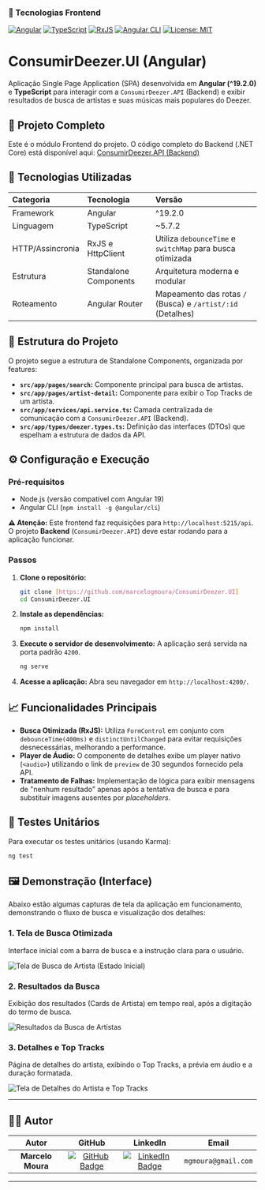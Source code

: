### 🚀 Tecnologias Frontend

[![Angular](https://img.shields.io/badge/Angular-DD0031?style=for-the-badge&logo=angular&logoColor=white)](https://angular.dev/)
[![TypeScript](https://img.shields.io/badge/TypeScript-3178C6?style=for-the-badge&logo=typescript&logoColor=white)](https://www.typescriptlang.org/)
[![RxJS](https://img.shields.io/badge/RxJS-B7178C?style=for-the-badge&logo=reactivex&logoColor=white)](https://rxjs.dev/)
[![Angular CLI](https://img.shields.io/badge/Angular_CLI-DD0031?style=for-the-badge&logo=angular&logoColor=white)](https://angular.dev/tools/cli)
[![License: MIT](https://img.shields.io/badge/License-MIT-yellow.svg)](https://opensource.org/licenses/MIT)

# ConsumirDeezer.UI (Angular)

Aplicação Single Page Application (SPA) desenvolvida em **Angular (^19.2.0)** e **TypeScript** para interagir com a `ConsumirDeezer.API` (Backend) e exibir resultados de busca de artistas e suas músicas mais populares do Deezer.

## 🔗 Projeto Completo

Este é o módulo Frontend do projeto. O código completo do Backend (.NET Core) está disponível aqui:
[ConsumirDeezer.API (Backend)](https://github.com/marcelogmoura/ConsumirDeezer.API)

## 🚀 Tecnologias Utilizadas

| Categoria | Tecnologia | Versão |
| :--- | :--- | :--- |
| Framework | Angular | ^19.2.0 |
| Linguagem | TypeScript | ~5.7.2 |
| HTTP/Assincronia | RxJS e HttpClient | Utiliza `debounceTime` e `switchMap` para busca otimizada |
| Estrutura | Standalone Components | Arquitetura moderna e modular |
| Roteamento | Angular Router | Mapeamento das rotas `/` (Busca) e `/artist/:id` (Detalhes) |

## 📁 Estrutura do Projeto

O projeto segue a estrutura de Standalone Components, organizada por features:

* **`src/app/pages/search`:** Componente principal para busca de artistas.
* **`src/app/pages/artist-detail`:** Componente para exibir o Top Tracks de um artista.
* **`src/app/services/api.service.ts`:** Camada centralizada de comunicação com a `ConsumirDeezer.API` (Backend).
* **`src/app/types/deezer.types.ts`:** Definição das interfaces (DTOs) que espelham a estrutura de dados da API.

## ⚙️ Configuração e Execução

### Pré-requisitos

* Node.js (versão compatível com Angular 19)
* Angular CLI (`npm install -g @angular/cli`)

**⚠️ Atenção:** Este frontend faz requisições para `http://localhost:5215/api`. O projeto **Backend** (`ConsumirDeezer.API`) deve estar rodando para a aplicação funcionar.

### Passos

1.  **Clone o repositório:**
    ```bash
    git clone [https://github.com/marcelogmoura/ConsumirDeezer.UI]
    cd ConsumirDeezer.UI
    ```

2.  **Instale as dependências:**
    ```bash
    npm install
    ```

3.  **Execute o servidor de desenvolvimento:**
    A aplicação será servida na porta padrão `4200`.
    ```bash
    ng serve
    ```

4.  **Acesse a aplicação:**
    Abra seu navegador em `http://localhost:4200/`.

## 📈 Funcionalidades Principais

* **Busca Otimizada (RxJS):** Utiliza `FormControl` em conjunto com `debounceTime(400ms)` e `distinctUntilChanged` para evitar requisições desnecessárias, melhorando a performance.
* **Player de Áudio:** O componente de detalhes exibe um player nativo (`<audio>`) utilizando o link de `preview` de 30 segundos fornecido pela API.
* **Tratamento de Falhas:** Implementação de lógica para exibir mensagens de "nenhum resultado" apenas após a tentativa de busca e para substituir imagens ausentes por *placeholders*.

## 🧪 Testes Unitários

Para executar os testes unitários (usando Karma):

```bash
ng test
```

## 🖼️ Demonstração (Interface)

Abaixo estão algumas capturas de tela da aplicação em funcionamento, demonstrando o fluxo de busca e visualização dos detalhes:

### 1. Tela de Busca Otimizada
Interface inicial com a barra de busca e a instrução clara para o usuário.

![Tela de Busca de Artista (Estado Inicial)](https://i.postimg.cc/Dw3SVsdx/Screenshot-22.jpg)

### 2. Resultados da Busca
Exibição dos resultados (Cards de Artista) em tempo real, após a digitação do termo de busca.

![Resultados da Busca de Artistas](https://i.postimg.cc/3wSpHNww/Screenshot-23.jpg)

### 3. Detalhes e Top Tracks
Página de detalhes do artista, exibindo o Top Tracks, a prévia em áudio e a duração formatada.

![Tela de Detalhes do Artista e Top Tracks](https://i.postimg.cc/0NB6B4t9/Screenshot-24.jpg)


---

## 🧑‍💻 Autor

| Autor | GitHub | LinkedIn | Email |
| :---: | :---: | :---: | :---: |
| **Marcelo Moura** | [![GitHub Badge](https://img.shields.io/badge/-GitHub-100000?style=for-the-badge&logo=github&logoColor=white)](https://github.com/marcelogmoura) | [![LinkedIn Badge](https://img.shields.io/badge/-LinkedIn-0A66C2?style=for-the-badge&logo=linkedin&logoColor=white)](https://linkedin.com/in/marcelogmoura) | `mgmoura@gmail.com` |

---
